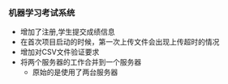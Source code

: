 ### 机器学习考试系统
 *   增加了注册,学生提交成绩信息 
 *   在首次项目启动的时候，第一次上传文件会出现上传超时的情况
 *   增加对CSV文件验证要求
 *   将两个服务器的工作合并到一个服务器  
        * 原始的是使用了两台服务器
